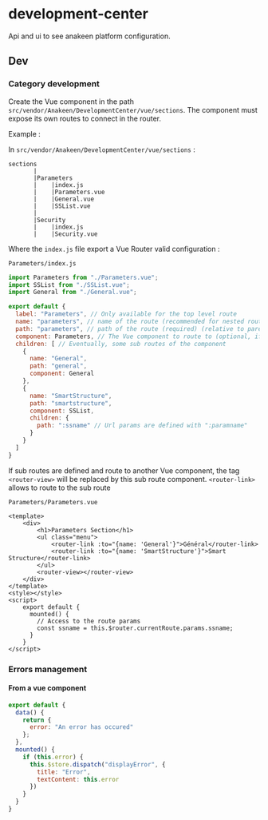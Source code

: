 # development-center

Api and ui to see anakeen platform configuration.

## Dev

### Category development

Create the Vue component in the path `src/vendor/Anakeen/DevelopmentCenter/vue/sections`.
The component must expose its own routes to connect in the router.

Example : 

In `src/vendor/Anakeen/DevelopmentCenter/vue/sections` :

```text
sections
       |
       |Parameters
       |    |index.js
       |    |Parameters.vue
       |    |General.vue
       |    |SSList.vue
       |        
       |Security
       |    |index.js
       |    |Security.vue      
```

Where the `index.js` file export a Vue Router valid configuration :

`Parameters/index.js`
```javascript
import Parameters from "./Parameters.vue";
import SSList from "./SSList.vue";
import General from "./General.vue";

export default {
  label: "Parameters", // Only available for the top level route
  name: "parameters", // name of the route (recommended for nested routing)
  path: "parameters", // path of the route (required) (relative to parent),
  component: Parameters, // The Vue component to route to (optional, if not present the component display is the parent route component)
  children: [ // Eventually, some sub routes of the component
    {
      name: "General",
      path: "general",
      component: General
    },
    {
      name: "SmartStructure",
      path: "smartstructure",
      component: SSList,
      children: {
        path: ":ssname" // Url params are defined with ":paramname"
      }
    }
  ]
}
```

If sub routes are defined and route to another Vue component, the tag `<router-view>` will be replaced by this sub route component.
`<router-link>` allows to route to the sub route  

`Parameters/Parameters.vue`
```vue
<template>
    <div>
        <h1>Parameters Section</h1>
        <ul class="menu">
            <router-link :to="{name: 'General'}">Général</router-link>
            <router-link :to="{name: 'SmartStructure'}">Smart Structure</router-link>
        </ul>    
        <router-view></router-view>
    </div>
</template>
<style></style>
<script>
    export default {
      mounted() {
        // Access to the route params
        const ssname = this.$router.currentRoute.params.ssname;
      }
    }
</script>
```

### Errors management

#### From a vue component

```javascript
export default {
  data() {
    return {
      error: "An error has occured"
    };
  },
  mounted() {
    if (this.error) {
      this.$store.dispatch("displayError", {
        title: "Error",
        textContent: this.error
      })
    }
  }
}
```
